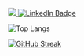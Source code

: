 <a href="mailto: mustafa@binalhag.dev"><img src="https://img.shields.io/badge/mustafa@binalhag.dev-EA4335?style=flat-square&logo=Gmail&logoColor=FFFFFF" /> </a> <a href="https://www.linkedin.com/in/mustafabinalhag/"> <img src="https://img.shields.io/badge/LinkedIn-blue?style=for-the-badge&logo=linkedin&logoColor=white" alt="LinkedIn Badge"/>
<a/>



![Top Langs](https://github-readme-stats.vercel.app/api/top-langs/?username=mustafabin&layout=compact&hide=html,shell,css&theme=dark)

[![GitHub Streak](https://streak-stats.demolab.com?user=mustafabin&theme=dark&hide_border=true&border_radius=10&stroke=6700FF34&ring=3F006CD3&fire=9500FF&currStreakNum=D4B5FF&sideNums=EBEBEB&sideLabels=EBEBEB&dates=EBEBEB&currStreakLabel=EBEBEB&background=45%2C000000%2C13002F)](https://git.io/streak-stats)
